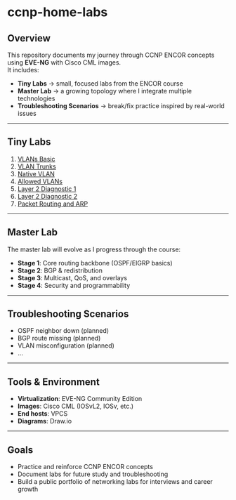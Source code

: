 # ccnp-home-labs

## Overview
This repository documents my journey through CCNP ENCOR concepts using **EVE-NG** with Cisco CML images.  
It includes:  
- **Tiny Labs** → small, focused labs from the ENCOR course  
- **Master Lab** → a growing topology where I integrate multiple technologies  
- **Troubleshooting Scenarios** → break/fix practice inspired by real-world issues  

---

## Tiny Labs
1. [VLANs Basic](tiny-labs/01-vlans-basic)  
2. [VLAN Trunks](tiny-labs/02-vlans-trunk/)  
3. [Native VLAN](tiny-labs/03-native-vlan/)    
4. [Allowed VLANs](tiny-labs/04-allowed-vlans/)    
5. [Layer 2 Diagnostic 1](tiny-labs/05-layer2-diagnostic1/)    
6. [Layer 2 Diagnostic 2](tiny-labs/06-layer2-diagnostic2/)    
7. [Packet Routing and ARP](tiny-labs/packet-routing/)    

---

## Master Lab
The master lab will evolve as I progress through the course:  

- **Stage 1**: Core routing backbone (OSPF/EIGRP basics)  
- **Stage 2**: BGP & redistribution  
- **Stage 3**: Multicast, QoS, and overlays  
- **Stage 4**: Security and programmability  

---

## Troubleshooting Scenarios
- OSPF neighbor down (planned)  
- BGP route missing (planned)  
- VLAN misconfiguration (planned)  
- ...  

---

## Tools & Environment
- **Virtualization**: EVE-NG Community Edition  
- **Images**: Cisco CML (IOSvL2, IOSv, etc.)  
- **End hosts**: VPCS  
- **Diagrams**: Draw.io  

---

## Goals
- Practice and reinforce CCNP ENCOR concepts  
- Document labs for future study and troubleshooting  
- Build a public portfolio of networking labs for interviews and career growth  
